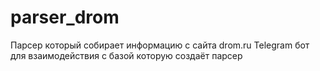 # parser_drom
Парсер который собирает информацию с сайта drom.ru
Telegram бот для взаимодействия с базой которую создаёт парсер
